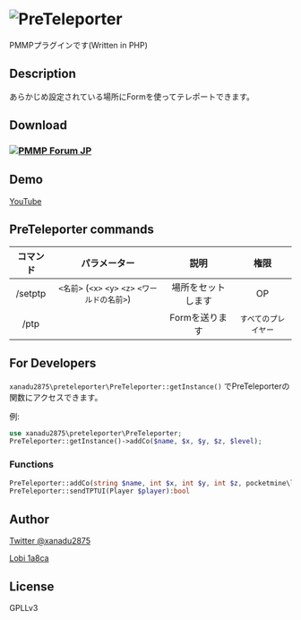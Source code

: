 # ![PreTeleporter](https://raw.githubusercontent.com/wiki/Xanadu2875/PreTeleporter/images/logo.png)
PMMPプラグインです(Written in PHP)

## Description

あらかじめ設定されている場所にFormを使ってテレポートできます。


## Download

### [![PMMP Forum JP](https://forum.pmmp.ga/assets/logo-8gp5x8ya.png)](https://forum.pmmp.ga/d/42-preteleporter)

## Demo

[YouTube]()

## PreTeleporter commands

| コマンド | パラメーター | 説明 | 権限 |
| :-----: | :---------: | :--: | :-: |
| /setptp | `<名前>` (`<x>` `<y>` `<z>` `<ワールドの名前>`) | 場所をセットします | OP |
| /ptp | | Formを送ります | `すべてのプレイヤー` |

## For Developers

`xanadu2875\preteleporter\PreTeleporter::getInstance()` でPreTeleporterの関数にアクセスできます。

例:
```PHP
use xanadu2875\preteleporter\PreTeleporter;
PreTeleporter::getInstance()->addCo($name, $x, $y, $z, $level);
```

### Functions

```php
PreTeleporter::addCo(string $name, int $x, int $y, int $z, pocketmine\level\Level $level): bool
PreTeleporter::sendTPTUI(Player $player):bool
```

## Author

[Twitter @xanadu2875](https://twitter.com/xanadu2875)

[Lobi 1a8ca](https://web.lobi.co/user/1a8ca6d4fdd1d87e0f26c68e18f08de6413f7d36)

## License

GPLLv3
